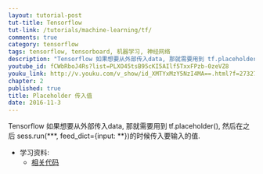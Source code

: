 ```yaml
---
layout: tutorial-post
tut-title: Tensorflow
tut-link: /tutorials/machine-learning/tf/
comments: true
category: tensorflow
tags: tensorflow, tensorboard, 机器学习, 神经网络
description: "Tensorflow 如果想要从外部传入data, 那就需要用到 tf.placeholder(), 然后在之后 sess.run(***, feed_dict={input: **})的时候传入要输入的值."
youtube_id: fCWbRboJ4Rs?list=PLXO45tsB95cKI5AIlf5TxxFPzb-0zeVZ8
youku_link: http://v.youku.com/v_show/id_XMTYxMzY5NzI4MA==.html?f=27327189&o=1
chapter: 2
published: true
title: Placeholder 传入值
date: 2016-11-3
---
```


Tensorflow 如果想要从外部传入data,
那就需要用到 tf.placeholder(),
然后在之后 sess.run(***, feed_dict={input: **})的时候传入要输入的值.

* 学习资料:
  * [相关代码](https://github.com/MorvanZhou/tutorials/blob/master/tensorflowTUT/tensorflow8_feeds.py)